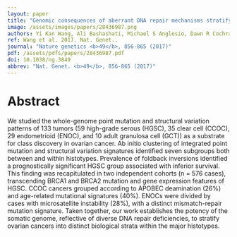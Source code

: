 ```yaml
---
layout: paper
title: "Genomic consequences of aberrant DNA repair mechanisms stratify ovarian cancer histotypes."
image: /assets/images/papers/28436987.png
authors: Yi Kan Wang, Ali Bashashati, Michael S Anglesio, Dawn R Cochrane, Diljot S Grewal, Gavin Ha, Andrew McPherson, Hugo M Horlings, Janine Senz, Leah M Prentice, Anthony N Karnezis, Daniel Lai, Mohamed R Aniba, Allen W Zhang, Karey Shumansky, Celia Siu, Adrian Wan, Melissa K McConechy, Hector Li-Chang, Alicia Tone, Diane Provencher, Manon de Ladurantaye, Hubert Fleury, Aikou Okamoto, Satoshi Yanagida, Nozomu Yanaihara, Misato Saito, Andrew J Mungall, Richard Moore, Marco A Marra, C Blake Gilks, Anne-Marie Mes-Masson, Jessica N McAlpine, Samuel Aparicio, David G Huntsman, Sohrab P Shah
ref: Wang et al. 2017. Nat. Genet..
journal: "Nature genetics <b>49</b>, 856-865 (2017)"
pdf: /assets/pdfs/papers/28436987.pdf
doi: 10.1038/ng.3849
abbrev: "Nat. Genet. <b>49</b>, 856-865 (2017)"
---
```


# Abstract

We studied the whole-genome point mutation and structural variation patterns of 133 tumors (59 high-grade serous (HGSC), 35 clear cell (CCOC), 29 endometrioid (ENOC), and 10 adult granulosa cell (GCT)) as a substrate for class discovery in ovarian cancer. Ab initio clustering of integrated point mutation and structural variation signatures identified seven subgroups both between and within histotypes. Prevalence of foldback inversions identified a prognostically significant HGSC group associated with inferior survival. This finding was recapitulated in two independent cohorts (n = 576 cases), transcending BRCA1 and BRCA2 mutation and gene expression features of HGSC. CCOC cancers grouped according to APOBEC deamination (26%) and age-related mutational signatures (40%). ENOCs were divided by cases with microsatellite instability (28%), with a distinct mismatch-repair mutation signature. Taken together, our work establishes the potency of the somatic genome, reflective of diverse DNA repair deficiencies, to stratify ovarian cancers into distinct biological strata within the major histotypes.

